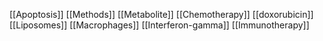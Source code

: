 [[Apoptosis]]
[[Methods]]
[[Metabolite]]
[[Chemotherapy]]
[[doxorubicin]]
[[Liposomes]]
[[Macrophages]]
[[Interferon-gamma]]
[[Immunotherapy]]
